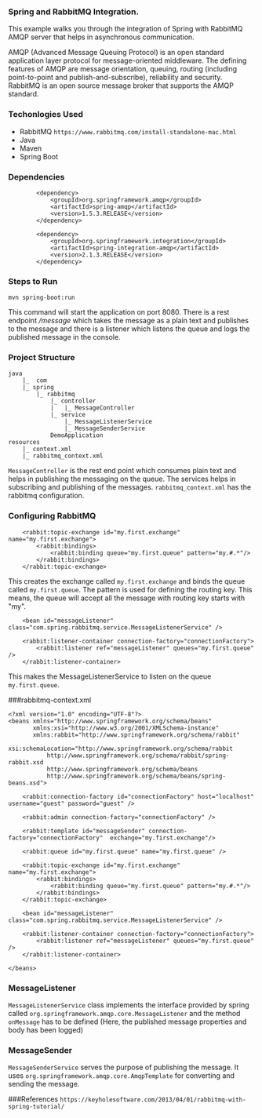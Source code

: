 ### Spring and RabbitMQ Integration.
This example walks you through the integration of Spring with RabbitMQ AMQP server that helps in asynchronous communication.

AMQP (Advanced Message Queuing Protocol) is an open standard application layer protocol for message-oriented middleware. The defining features of AMQP are message orientation, queuing, routing (including point-to-point and publish-and-subscribe), reliability and security. RabbitMQ is an open source message broker that supports the AMQP standard. 

### Techonlogies Used
* RabbitMQ `https://www.rabbitmq.com/install-standalone-mac.html`
* Java 
* Maven
* Spring Boot

### Dependencies
```
		<dependency>
			<groupId>org.springframework.amqp</groupId>
			<artifactId>spring-amqp</artifactId>
			<version>1.5.3.RELEASE</version>
		</dependency>

		<dependency>
			<groupId>org.springframework.integration</groupId>
			<artifactId>spring-integration-amqp</artifactId>
			<version>2.1.3.RELEASE</version>
		</dependency>
```

### Steps to Run
```
mvn spring-boot:run
```
This command will start the application on port 8080. There is a rest endpoint _/message_ which takes the message as a plain text and publishes to the message and there is a listener which listens the queue and logs the published message in the console.

### Project Structure
```
java
    |_	com
	|_ spring
		|_ rabbitmq
			|_ controller
			|	|_ MessageController
			|_ service
				|_ MessageListenerService
				|_ MessageSenderService
			DemoApplication
resources
	|_ context.xml
	|_ rabbitmq_context.xml
```	
`MessageController` is the rest end point which consumes plain text and helps in publishing the messaging on the queue. The services helps in subscribing and publishing of the messages. `rabbitmq_context.xml` has the rabbitmq configuration. 

### Configuring RabbitMQ
```
    <rabbit:topic-exchange id="my.first.exchange" name="my.first.exchange">
        <rabbit:bindings>
            <rabbit:binding queue="my.first.queue" pattern="my.#.*"/>
        </rabbit:bindings>
    </rabbit:topic-exchange>
```
This creates the exchange called `my.first.exchange` and binds the queue called `my.first.queue`. The pattern is used for defining the routing key. This means, the queue will accept all the message with routing key starts with "my". 

```
    <bean id="messageListener" class="com.spring.rabbitmq.service.MessageListenerService" />

    <rabbit:listener-container connection-factory="connectionFactory">
        <rabbit:listener ref="messageListener" queues="my.first.queue" />
    </rabbit:listener-container>
```
This makes the MessageListenerService to listen on the queue `my.first.queue`. 

###rabbitmq-context.xml
```
<?xml version="1.0" encoding="UTF-8"?>
<beans xmlns="http://www.springframework.org/schema/beans"
       xmlns:xsi="http://www.w3.org/2001/XMLSchema-instance"
       xmlns:rabbit="http://www.springframework.org/schema/rabbit"
       xsi:schemaLocation="http://www.springframework.org/schema/rabbit
           http://www.springframework.org/schema/rabbit/spring-rabbit.xsd
           http://www.springframework.org/schema/beans
           http://www.springframework.org/schema/beans/spring-beans.xsd">

    <rabbit:connection-factory id="connectionFactory" host="localhost" username="guest" password="guest" />

    <rabbit:admin connection-factory="connectionFactory" />

    <rabbit:template id="messageSender" connection-factory="connectionFactory"  exchange="my.first.exchange"/>

    <rabbit:queue id="my.first.queue" name="my.first.queue" />

    <rabbit:topic-exchange id="my.first.exchange" name="my.first.exchange">
        <rabbit:bindings>
            <rabbit:binding queue="my.first.queue" pattern="my.#.*"/>
        </rabbit:bindings>
    </rabbit:topic-exchange>

    <bean id="messageListener" class="com.spring.rabbitmq.service.MessageListenerService" />

    <rabbit:listener-container connection-factory="connectionFactory">
        <rabbit:listener ref="messageListener" queues="my.first.queue" />
    </rabbit:listener-container>

</beans>
```

### MessageListener
`MessageListenerService` class implements the interface provided by spring called `org.springframework.amqp.core.MessageListener` and the method `onMessage` has to be defined (Here, the published message properties and body has been logged)

### MessageSender
`MessageSenderService` serves the purpose of publishing the message. It uses `org.springframework.amqp.core.AmqpTemplate` for converting and sending the message.

###References
`https://keyholesoftware.com/2013/04/01/rabbitmq-with-spring-tutorial/`






